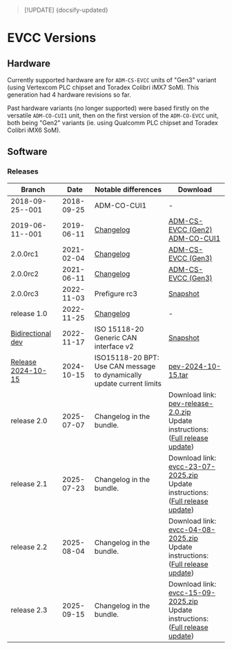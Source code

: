 > [!UPDATE] {docsify-updated}
# EVCC Versions

## Hardware

Currently supported hardware are for `ADM-CS-EVCC` units of "Gen3" variant
(using Vertexcom PLC chipset and Toradex Colibri iMX7 SoM). This generation had 4 hardware revisions so far.

Past hardware variants (no longer supported) were based firstly on the versatile `ADM-CO-CUI1` unit,
then on the first version of the `ADM-CO-EVCC` unit, both being "Gen2" variants (ie. using Qualcomm
PLC chipset and Toradex Colibri iMX6 SoM).

## Software

### Releases

<!-- Major releases are result of months of development, consolidation, extensive testing and user feedbacks.
They are slow paced because the release process is substantial.

<div class="small-table compact-table">

| Version | Release date | Changelog | Full system image ([doc](charge-controllers/sys3_update.md#sd-card-update)) | Updater tool ([doc](charge-controllers/evcc_updater.md)) | Notes |
|---------|--------------|-----------|-------------------|--------------|-------|
| 2.0.0rc3.post1 | 2022-11-25 | [Changelog](https://www.dropbox.com/s/mc65mf3cbnhzuth/CHANGELOG-PEV-2.0.0rc3.txt?st=wyn8zfm8&dl=0) | - | Normal versions:<br/> [Windows](https://www.dropbox.com/s/1o0fyykhw6ye19c/pev-updater-2.0.0rc3.post1.exe?st=gomhg1o9&dl=1) \| [Linux](https://www.dropbox.com/s/4bqmhtoak7fmydq/pev-updater-2.0.0rc3.post1?st=vh1xvrw7&dl=1) <br/>Versions for pistol update:<br/>[Windows](https://www.dropbox.com/s/z69588amdecowox/pev-plc-updater-2.0.0rc3.post1.exe?dl=1) \| [Linux](https://www.dropbox.com/s/cgpt1pc9qqae10y/pev-plc-updater-2.0.0rc3.post1?st=rk6j58el&dl=1) | <b>- The update tool must be applied on a system that is at least in 2.0.0rc2. If not, update first to 2.0.0rc2.</b><br/><br/>- post1 version fixes a minor missing file in the updater tool. |
| 2.0.0rc2 | 2021-06-11 | [Changelog](https://www.dropbox.com/s/jg4o47qyvsu7nf9/CHANGELOG-PEV-2.0.0rc2.txt?st=0vgzjw8c&dl=0) | [ADM-CS-EVCC (Gen3)](https://www.dropbox.com/s/z87kacxmtcos32o/adm-cs-evcc-2.0.0rc2.zip?st=vk9b38yq&dl=1) | - | - |
| 2.0.0rc1 | 2021-02-04 | [Changelog](https://www.dropbox.com/s/gj1pk8s2xjegw09/CHANGELOG-PEV-2.0.0rc1.txt?st=ugwr816z&dl=0) | [ADM-CS-EVCC (Gen3)](https://www.dropbox.com/s/g44jyzotooxmq05/adm-cs-evcc-2.0.0rc1.zip?st=3pq3u0kp&dl=1) | - | - |
| 2019-06-11--001 | 2019-06-11 | [Changelog](https://www.dropbox.com/s/7pxdc6cvobque13/CHANGELOG-PEV--2019-06-11.txt?st=kevsljp0&dl=0) | [ADM-CS-EVCC (Gen2)](https://www.dropbox.com/s/k2f2mfa7v77vrfv/advantics-charge-controller-pev-2019-06-11--001.zip?dl=1)<br/>[ADM-CO-CUI1](https://www.dropbox.com/s/byxmzy5azspqe0m/advantics-charge-controller-generic-pev-2019-06-11--001.zip?st=a6vtspzk&dl=1) | - | - |
| 2018-09-25--001 | 2018-09-25 | - | [ADM-CO-CUI1](https://www.dropbox.com/s/fet0k009bf7r7b4/advantics-charge-controller-pev-2018.09.25--001.zip?st=l6zjcz21&dl=1) | - | - |

</div>

### Intermediate container releases

Intermediate container releases can be generated to make so-called [patch update](charge-controllers/sys3_update.md#patch-update).
These are "partial releases" that are internally tagged (and hence follow reproducible build). They
are a bit more tested than snapshots. But not as much as for major releases.

> [!NOTE]
> This table is purged when a new major release is published.
>
> The following updates are to be applied **on top of major release 2.0.0rc3.post1**.

<div class="small-table compact-table">

| Date | Comment | pev-controller | ccs-evcc | slac-pev |
|------|---------|----------------|----------|----------|
| 2023-01-05 | Fixes constant unlocking attempt when in AC_Ending_Charge for a long time | [2.0.6](https://www.dropbox.com/s/s6b4jq2ofwwyzq8/pev-controller-2.0.6.tar?st=y6sk06sl&dl=1) | - | - |

</div> -->

<!-- ### Snapshots

Snapshots are made when we commit particular changes (eg. bug fix, new function) that are
"up for grab" without waiting that we do a proper major release or even an intermediate container
release.

> [!WARNING]
> These are development releases -->

<div class="small-table compact-table">

| Branch | Date | Notable differences | Download |
|--------|------|---------------------|----------|
| 2018-09-25--001 | 2018-09-25 | ADM-CO-CUI1 | - |
| 2019-06-11--001 | 2019-06-11 | [Changelog](https://www.dropbox.com/s/7pxdc6cvobque13/CHANGELOG-PEV--2019-06-11.txt?st=kevsljp0&dl=0) | [ADM-CS-EVCC (Gen2)](https://www.dropbox.com/s/k2f2mfa7v77vrfv/advantics-charge-controller-pev-2019-06-11--001.zip?dl=1)<br/>[ADM-CO-CUI1](https://www.dropbox.com/s/byxmzy5azspqe0m/advantics-charge-controller-generic-pev-2019-06-11--001.zip?st=a6vtspzk&dl=1) |
| 2.0.0rc1 | 2021-02-04 | [Changelog](https://www.dropbox.com/s/gj1pk8s2xjegw09/CHANGELOG-PEV-2.0.0rc1.txt?st=ugwr816z&dl=0) | [ADM-CS-EVCC (Gen3)](https://www.dropbox.com/s/g44jyzotooxmq05/adm-cs-evcc-2.0.0rc1.zip?st=3pq3u0kp&dl=1) |
| 2.0.0rc2 | 2021-06-11 | [Changelog](https://www.dropbox.com/s/jg4o47qyvsu7nf9/CHANGELOG-PEV-2.0.0rc2.txt?st=0vgzjw8c&dl=0) | [ADM-CS-EVCC (Gen3)](https://www.dropbox.com/s/z87kacxmtcos32o/adm-cs-evcc-2.0.0rc2.zip?st=vk9b38yq&dl=1) |
| 2.0.0rc3 | 2022-11-03 | Prefigure rc3 | [Snapshot](https://www.dropbox.com/s/oiw76a7lfky3ygu/pev-snapshot-stable--2022-11-02.tar?st=mxnc610w&dl=1) |
| release 1.0 | 2022-11-25 | [Changelog](https://www.dropbox.com/s/mc65mf3cbnhzuth/CHANGELOG-PEV-2.0.0rc3.txt?st=wyn8zfm8&dl=0) | - |
| [Bidirectional dev](charge-controllers/evcc_bidirectional.md) | 2022-11-17 | ISO 15118-20<br/>Generic CAN interface v2 | [Snapshot](https://www.dropbox.com/s/vbex2k6u9mszfut/pev-bidir--2022-11-17.tar?st=mkffbqdx&dl=1) |
| [Release 2024-10-15](charge-controllers/evcc_bidirectional.md) | 2024-10-15 | ISO15118-20 BPT: Use CAN message to dynamically update current limits | [pev-2024-10-15.tar](https://drive.google.com/uc?export=download&id=1c0XZHXs2LfjTYAYSp9HNQ0ugLRP0Qmlb) |
| release 2.0 | 2025-07-07 | Changelog in the bundle. | Download link: [pev-release-2.0.zip](https://drive.google.com/uc?export=download&id=1If2EobawN2vKWnXWWLHdxtfgXnbMNKB7)<br/>Update instructions: ([Full release update](charge-controllers/sys3_update.md#full-release-update))|
| release 2.1 | 2025-07-23 | Changelog in the bundle. | Download link: [evcc-23-07-2025.zip](https://drive.google.com/uc?export=download&id=136dllcmk9AMYky_Nao0IaCV1NHmFTTpm)<br/>Update instructions: ([Full release update](charge-controllers/sys3_update.md#full-release-update))|
| release 2.2 | 2025-08-04 | Changelog in the bundle. | Download link: [evcc-04-08-2025.zip](https://drive.google.com/uc?export=download&id=1eYflFXaEiRZVk_2vr8iMdnCfZEByECmK)<br/>Update instructions: ([Full release update](charge-controllers/sys3_update.md#full-release-update))|
| release 2.3 | 2025-09-15 | Changelog in the bundle. | Download link: [evcc-15-09-2025.zip](https://drive.google.com/uc?export=download&id=1kNEDyp6DiZuyDF6GrnHkSmdSWe2g0shR)<br/>Update instructions: ([Full release update](charge-controllers/sys3_update.md#full-release-update))|
</div>
